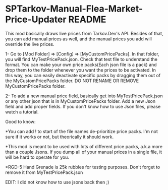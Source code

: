 # SPTarkov-Manual-Flea-Market-Price-Updater README
This mod basically draws live prices from Tarkov.Dev's API. Besides of that, you can add manual prices as well, and the manual prices you add will override the live prices.

1- Go to [Mod Folder] => [Config] => [MyCustomPricePacks]. In that folder, you will find MyTestPricePack.json. Check that test file to understand the format. You can make your own price packs(Each json file is a pack) and drop them to the folder whenever you want the prices to be activated. In this way, you can easily deactivate specific packs by dragging them out of the MyCustomPricePacks folder. DO NOT RENAME OR REMOVE MyCustomPricePacks folder.

2- To add a new manual price field, basically get into MyTestPricePack.json or any other json that is in MyCustomPricePacks folder. Add a new Json field and add proper fields. If you don't know how to use Json files, please watch a tutorial.


Good to know:

*You can add ! to start of the file names de-prioritize price packs. I'm not sure if it works or not, but theorically it should work.

*This mod is meant to be used with lots of different price packs, a.k.a more than a couple Jsons. If you dump all of your manual prices in a single file, it will be hard to operate for you.

*RGD-5 Hand Grenade is 25k rubbles for testing purposes. Don't forget to remove it from MyTestPricePack.json


EDIT: I did not know how to use jsons back then ;)
